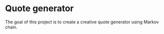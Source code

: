 # Quote generator
The goal of this project is to create a creative quote generator using Markov chain.
